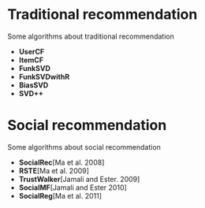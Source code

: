 # Traditional recommendation
Some algorithms about traditional recommendation

* **UserCF**
* **ItemCF**
* **FunkSVD**
* **FunkSVDwithR**
* **BiasSVD**
* **SVD++**
# Social recommendation
Some algorithms about social recommendation

* **SocialRec**[Ma et al. 2008]
* **RSTE**[Ma et al. 2009]
* **TrustWalker**[Jamali and Ester. 2009]
* **SocialMF**[Jamali and Ester 2010]
* **SocialReg**[Ma et al. 2011]

